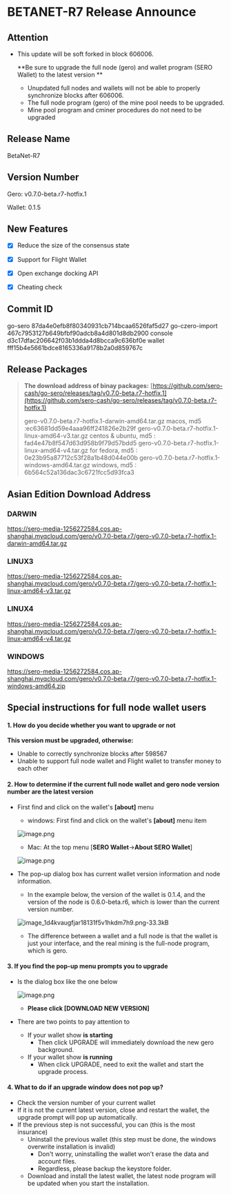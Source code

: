 # BETANET-R7 Release Announce

## Attention

- This update will be soft forked in block 606006. 

  **Be sure to upgrade the full node (gero) and wallet program (SERO Wallet) to the latest version **

  - Unupdated full nodes and wallets will not be able to properly synchronize blocks after 606006.
  - The full node program (gero) of the mine pool needs to be upgraded.
  - Mine pool program and cminer procedures do not need to be upgraded



## Release Name

BetaNet-R7



## Version Number

Gero: v0.7.0-beta.r7-hotfix.1

Wallet: 0.1.5



## New Features

- [x] Reduce the size of the consensus state
- [x] Support for Flight Wallet
- [x] Open exchange docking API
- [x] Cheating check



## Commit ID

go-sero      87da4e0efb8f80340931cb714bcaa6526faf5d27
go-czero-import  467c7953127b649bfbf90adcb8a4d801d8db2900
console  d3c17dfac206642f03b1ddda4d8bcca9c636bf0e
wallet  fff15b4e5661bdce8165336a9178b2a0d859767c



## Release Packages

> **The download address of binay packages:**
> [https://github.com/sero-cash/go-sero/releases/tag/v0.7.0-beta.r7-hotfix.1](https://github.com/sero-cash/go-sero/releases/tag/v0.7.0-beta.r7-hotfix.1)
>
> gero-v0.7.0-beta.r7-hotfix.1-darwin-amd64.tar.gz  macos,  md5 :ec63681dd59e4aaa96ff241826e2b29f
> gero-v0.7.0-beta.r7-hotfix.1-linux-amd64-v3.tar.gz  centos & ubuntu, md5 : fad4e47b8f547d63d958b9f79d57bdd5
> gero-v0.7.0-beta.r7-hotfix.1-linux-amd64-v4.tar.gz  for fedora, md5 : 0e23b95a87712c53f28a1b48d044e00b
> gero-v0.7.0-beta.r7-hotfix.1-windows-amd64.tar.gz  windows, md5 : 6b564c52a136dac3c6721fcc5d93fca3



## Asian Edition Download Address

### DARWIN

<https://sero-media-1256272584.cos.ap-shanghai.myqcloud.com/gero/v0.7.0-beta.r7/gero-v0.7.0-beta.r7-hotfix.1-darwin-amd64.tar.gz>

### LINUX3

<https://sero-media-1256272584.cos.ap-shanghai.myqcloud.com/gero/v0.7.0-beta.r7/gero-v0.7.0-beta.r7-hotfix.1-linux-amd64-v3.tar.gz>

### LINUX4

<https://sero-media-1256272584.cos.ap-shanghai.myqcloud.com/gero/v0.7.0-beta.r7/gero-v0.7.0-beta.r7-hotfix.1-linux-amd64-v4.tar.gz>

### WINDOWS

<https://sero-media-1256272584.cos.ap-shanghai.myqcloud.com/gero/v0.7.0-beta.r7/gero-v0.7.0-beta.r7-hotfix.1-windows-amd64.zip>



## Special instructions for full node wallet users

#### 1. How do you decide whether you want to upgrade or not

**This version must be upgraded, otherwise:**
* Unable to correctly synchronize blocks after 598567
* Unable to support full node wallet and Flight wallet to transfer money to each other

#### 2. How to determine if the current full node wallet and gero node version number are the latest version

- First find and click on the wallet's **[about]** menu

  - windows: First find and click on the wallet's **[about]** menu item

  ![image.png](http://sero-media.s3-website-ap-southeast-1.amazonaws.com/images/201904/277023-eb709ef0c8c47af1.png?imageMogr2/auto-orient/strip%7CimageView2/2/w/400)

  - Mac: At the top menu [**SERO Wallet**->**About SERO Wallet**]

  ![image.png](http://sero-media.s3-website-ap-southeast-1.amazonaws.com/images/201904/277023-8188131215142e1b.png?imageMogr2/auto-orient/strip%7CimageView2/2/w/400)

- The pop-up dialog box has current wallet version information and node information.

  - In the example below, the version of the wallet is 0.1.4, and the version of the node is 0.6.0-beta.r6, which is lower than the current version number.

  ![image_1d4kvaugfjar18131f5v1hkdm7h9.png-33.3kB](http://static.zybuluo.com/erlenzi-han/69qajk0nmal82z6bpqv5e972/image_1d4kvaugfjar18131f5v1hkdm7h9.png)

  - The difference between a wallet and a full node is that the wallet is just your interface, and the real mining is the full-node program, which is gero.

#### 3. If you find the pop-up menu prompts you to upgrade

- Is the dialog box like the one below

  ![image.png](http://sero-media.s3-website-ap-southeast-1.amazonaws.com/images/201904/277023-dff2c76a75d2f6e0.png?imageMogr2/auto-orient/strip%7CimageView2/2/w/600)

  - **Please click [DOWNLOAD NEW VERSION]**

- There are two points to pay attention to
  - If your wallet show **is starting**
    - Then click UPGRADE will immediately download the new gero background.
  - If your wallet show **is running**
    - When click UPGRADE, need to exit the wallet and start the upgrade process.

#### 4. What to do if an upgrade window does not pop up?

- Check the version number of your current wallet
- If it is not the current latest version, close and restart the wallet, the upgrade prompt will pop up automatically.
- If the previous step is not successful, you can (this is the most insurance)
  - Uninstall the previous wallet (this step must be done, the windows overwrite installation is invalid)
    - Don't worry, uninstalling the wallet won't erase the data and account files.
    - Regardless, please backup the keystore folder.
  - Download and install the latest wallet, the latest node program will be updated when you start the installation.